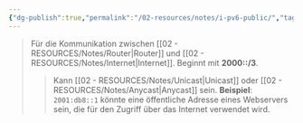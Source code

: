 ```yaml
---
{"dg-publish":true,"permalink":"/02-resources/notes/i-pv6-public/","tags":["informatik/netzwerk/ip/ipv6"],"noteIcon":"","updated":"2025-09-10T16:35:22.000+02:00"}
---
```


>Für die Kommunikation zwischen [[02 - RESOURCES/Notes/Router\|Router]] und [[02 - RESOURCES/Notes/Internet\|Internet]]. Beginnt mit **2000::/3**.
>> Kann [[02 - RESOURCES/Notes/Unicast\|Unicast]] oder [[02 - RESOURCES/Notes/Anycast\|Anycast]] sein. **Beispiel**: `2001:db8::1` könnte eine öffentliche Adresse eines Webservers sein, die für den Zugriff über das Internet verwendet wird.
